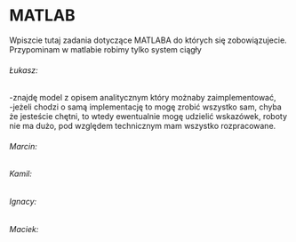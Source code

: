 MATLAB
==================
Wpiszcie tutaj zadania dotyczące MATLABA do których się zobowiązujecie.  
Przypominam w matlabie robimy tylko system ciągły

###### Łukasz:
  -znajdę model z opisem analitycznym który możnaby zaimplementować,  
  -jeżeli chodzi o samą implementację to mogę zrobić wszystko sam, chyba że jesteście chętni, to wtedy ewentualnie mogę udzielić wskazówek, roboty nie ma dużo, pod względem technicznym mam wszystko rozpracowane.

###### Marcin:

###### Kamil:

###### Ignacy:

###### Maciek:
